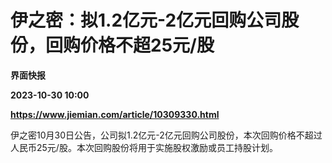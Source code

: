 # 伊之密：拟1.2亿元-2亿元回购公司股份，回购价格不超25元/股
**界面快报**

**2023-10-30 10:00**

**https://www.jiemian.com/article/10309330.html**

伊之密10月30日公告，公司拟1.2亿元-2亿元回购公司股份，本次回购价格不超过人民币25元/股。本次回购股份将用于实施股权激励或员工持股计划。